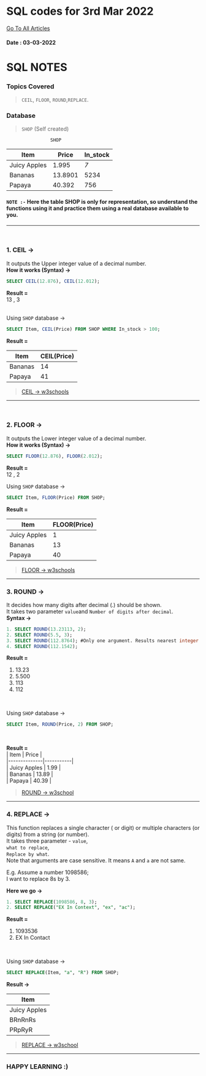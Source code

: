 # SQL codes for 3rd Mar 2022

[Go To All Articles](/sql-notes-2022)  
#### Date : 03-03-2022
# SQL NOTES  
### Topics Covered  
>   `CEIL`, `FLOOR`, `ROUND`,`REPLACE`.  

### Database  
> `SHOP` (Self created)  


                    SHOP  

| Item | Price | In_stock |  
|--------------|-----------|------------|  
| Juicy Apples | 1.995 | *7* |  
| Bananas | 13.8901 | 5234 |    
| Papaya | 40.392 | 756|  

#### `NOTE :-`  Here the table SHOP is only for representation, so understand the functions using it and practice them using a real database available to you.
---    
<br>  


### 1. CEIL ->  

It outputs the Upper integer value of a decimal number.  
**How it works (Syntax) ->** 

```sql
SELECT CEIL(12.876), CEIL(12.012);
```  
**Result =**  
13 , 3   
<br>  

Using `SHOP` database ->  
```sql  
SELECT Item, CEIL(Price) FROM SHOP WHERE In_stock > 100;
```  

**Result =**  

| Item | CEIL(Price) |  
|--------------|-----------|  
| Bananas | 14 |  
| Papaya | 41 |  


> [CEIL -> w3schools](https://www.w3schools.com/sql/func_mysql_ceil.asp)  

---  

<br>  

### 2. FLOOR  ->  
It outputs the Lower integer value of a decimal number.  
**How it works (Syntax) ->**  

```sql
SELECT FLOOR(12.876), FLOOR(2.012);
```  

**Result =**  
12 , 2  

Using `SHOP` database ->  

```sql  
SELECT Item, FLOOR(Price) FROM SHOP;
```  

**Result =**  

| Item | FLOOR(Price) |  
|--------------|-----------|  
| Juicy Apples | 1 |  
| Bananas | 13 |  
| Papaya | 40 |  


> [FLOOR -> w3schools](https://www.w3schools.com/sql/func_sqlserver_floor.asp)  


---  

### 3. ROUND ->  
It decides how many digits after decimal (.) should be shown.  
It takes two parameter `value`and `Number of digits after decimal`.    
**Syntax ->**  

```sql
1. SELECT ROUND(13.23113, 2);
2. SELECT ROUND(5.5, 3);
3. SELECT ROUND(112.8764); #Only one argument. Results nearest integer.
4. SELECT ROUND(112.1542);
```  

**Result =**  
1. 13.23
2. 5.500
3. 113   
4. 112    

<br>    

Using `SHOP` database ->   
 
```sql
SELECT Item, ROUND(Price, 2) FROM SHOP;  

```  
<br>  


**Result =**  
| Item | Price |  
|--------------|-----------|  
| Juicy Apples | 1.99 |  
| Bananas | 13.89 |  
| Papaya | 40.39 |  

> [ROUND -> w3school](https://www.w3schools.com/sql/func_sqlserver_round.asp)  

---  

### 4. REPLACE ->  
This function replaces a single character ( or digit) or multiple characters (or digits) from a string (or number).    
It takes three parameter - 
 `value`,   
`what to replace`,  
`Replace by what`.  
Note that arguments are case sensitive. It means `A` and `a` are not same.  

E.g.  Assume a number 1098586;  
I want to replace 8s by 3.  

**Here we go ->**  

```sql
1. SELECT REPLACE(1098586, 8, 3);
2. SELECT REPLACE("EX In Context", "ex", "ac");
```  
**Result =**  
1. 1093536  
2. EX In Contact  
<br>  

Using `SHOP` database ->  
```sql
SELECT REPLACE(Item, "a", "R") FROM SHOP;  
```  
**Result ->**  

| Item |  
|--------------|  
| Juicy Apples |  
| BRnRnRs |  
| PRpRyR |    

> [REPLACE -> w3school](https://www.w3schools.com/sql/func_mysql_replace.asp)

---
### HAPPY LEARNING :)

